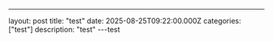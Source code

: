 ---
layout: post
title: "test"
date: 2025-08-25T09:22:00.000Z
categories: ["test"]
description: "test"
---test